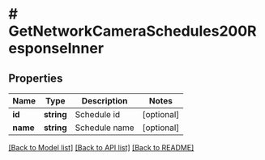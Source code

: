# # GetNetworkCameraSchedules200ResponseInner

## Properties

Name | Type | Description | Notes
------------ | ------------- | ------------- | -------------
**id** | **string** | Schedule id | [optional]
**name** | **string** | Schedule name | [optional]

[[Back to Model list]](../../README.md#models) [[Back to API list]](../../README.md#endpoints) [[Back to README]](../../README.md)
